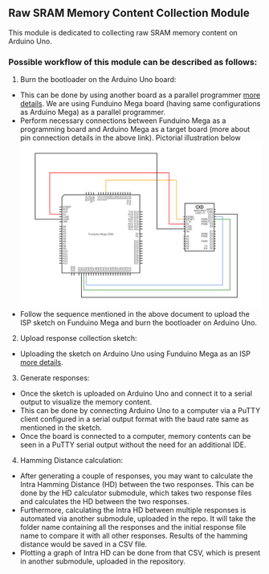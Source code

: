 ## Raw SRAM Memory Content Collection Module

This module is dedicated to collecting raw SRAM memory content on Arduino Uno.

### Possible workflow of this module can be described as follows:
1. Burn the bootloader on the Arduino Uno board:
*  This can be done by using another board as a parallel programmer [more details](https://support.arduino.cc/hc/en-us/articles/4841602539164-Burn-the-bootloader-on-UNO-Mega-and-classic-Nano-using-another-Arduino#ide). We are using Funduino Mega board (having same configurations as Arduino Mega) as a parallel programmer.
*  Perform necessary connections between Funduino Mega as a programming board and Arduino Mega as a target board (more about pin connection details in the above link). Pictorial illustration below <img src="boards-connection.png" alt="boards-connection" width="600"/>
*  Follow the sequence mentioned in the above document to upload the ISP sketch on Funduino Mega and burn the bootloader on Arduino Uno.

2. Upload response collection sketch:
* Uploading the sketch on Arduino Uno using Funduino Mega as an ISP [more details](https://www.makerguides.com/what-does-burn-bootloader-do-in-arduino-ide/#:~:text=Is%20it%20necessary%20to%20use,code%20using%20an%20external%20programmer).

3. Generate responses:
* Once the sketch is uploaded on Arduino Uno and connect it to a serial output to visualize the memory content.
* This can be done by connecting Arduino Uno to a computer via a PuTTY client configured in a serial output format with the baud rate same as mentioned in the sketch.
* Once the board is connected to a computer, memory contents can be seen in a PuTTY serial output without the need for an additional IDE.

4. Hamming Distance calculation:
* After generating a couple of responses, you may want to calculate the Intra Hamming Distance (HD) between the two responses. This can be done  by the HD calculator submodule, which takes two response files and calculates the HD between the two responses.
* Furthermore, calculating the Intra HD between multiple responses is automated via another submodule, uploaded in the repo. It will take the folder name containing all the responses and the initial response file name to compare it with all other responses. Results of the hamming distance would be saved in a CSV file.
* Plotting a graph of Intra HD can be done from that CSV, which is present in another submodule, uploaded in the repository.
